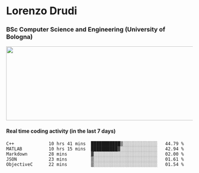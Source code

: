 # Lorenzo Drudi
### BSc Computer Science and Engineering (University of Bologna)

<img src="https://github-readme-stats-lorenzodrudi.vercel.app/api?username=LorenzoDrudi&count_private=true&show_icons=true&theme=gruvbox" height=200px width=550px>

<!---Use wakatime plugins to track the coding time--->
#### Real time coding activity (in the last 7 days)
<!--START_SECTION:waka-->

```text
C++             10 hrs 41 mins  ███████████▒░░░░░░░░░░░░░   44.79 %
MATLAB          10 hrs 15 mins  ██████████▓░░░░░░░░░░░░░░   42.94 %
Markdown        28 mins         ▓░░░░░░░░░░░░░░░░░░░░░░░░   02.00 %
JSON            23 mins         ▒░░░░░░░░░░░░░░░░░░░░░░░░   01.61 %
ObjectiveC      22 mins         ▒░░░░░░░░░░░░░░░░░░░░░░░░   01.54 %
```

<!--END_SECTION:waka-->
